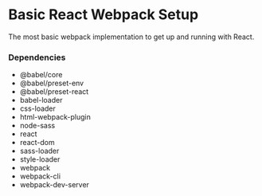 # Basic React Webpack Setup

The most basic webpack implementation to get up and running with React.

### Dependencies

- @babel/core
- @babel/preset-env
- @babel/preset-react
- babel-loader
- css-loader
- html-webpack-plugin
- node-sass
- react
- react-dom
- sass-loader
- style-loader
- webpack
- webpack-cli
- webpack-dev-server
